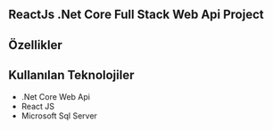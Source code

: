 ## ReactJs .Net Core Full Stack Web Api Project


## Özellikler


## Kullanılan Teknolojiler

- .Net Core Web Api
- React JS
- Microsoft Sql Server








